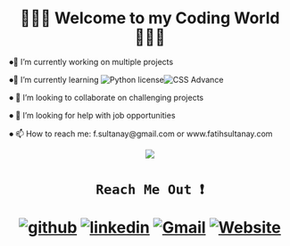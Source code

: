
<h1 align="center", margin="5%">                      👨🏻‍💻  Welcome to my Coding World 👨🏻‍💻 </h1>


<p>⏺🔭 I’m currently working on multiple projects </p>
 
 <p>

 ⏺🌱 I’m currently learning  ![Python license](https://img.shields.io/badge/Phyton-blue.svg)![CSS Advance](https://img.shields.io/badge/CSS-green.svg) </p>

<p>⏺ 👯 I’m looking to collaborate on challenging projects </p>
<p>⏺ 🤔 I’m looking for help with job opportunities</p>
<p>⏺ 📫 How to reach me: f.sultanay@gmail.com or www.fatihsultanay.com</p>








<p align="center">
<img src="https://user-images.githubusercontent.com/77207167/115284517-c5854800-a11a-11eb-82be-34338110447d.png" >
</p>

## 
   
<h1 align="center">

     Reach Me Out ❗️ 

                              
[![github](https://user-images.githubusercontent.com/77207167/111052614-58e7a100-842a-11eb-834d-21aa5fa25e2e.png)][1]
[![linkedin](https://user-images.githubusercontent.com/77207167/111052328-d362f180-8427-11eb-93b2-db395a9da005.png)][2]
[![Gmail](https://user-images.githubusercontent.com/77207167/111044783-9e02d780-8418-11eb-80c7-65c663549a9e.png)][3] 
[![Website](https://user-images.githubusercontent.com/77207167/115284447-b0a8b480-a11a-11eb-8d09-4619dd002f59.png)][4] 

[1]: https://github.com/fatihay53
[2]: https://www.linkedin.com/in/fatih-sultan-ay-211689181
[3]: mailto:f.sultanay@gmail.com
[4]: https://www.fatihsultanay.com
</h1>